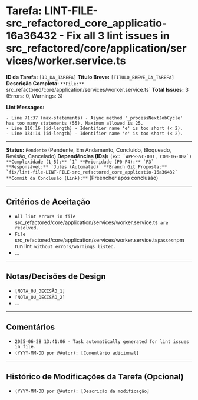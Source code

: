 # Tarefa: LINT-FILE-src_refactored_core_applicatio-16a36432 - Fix all 3 lint issues in src_refactored/core/application/services/worker.service.ts

**ID da Tarefa:** `[ID_DA_TAREFA]`
**Título Breve:** `[TÍTULO_BREVE_DA_TAREFA]`
**Descrição Completa:**
`**File:** `src_refactored/core/application/services/worker.service.ts`
**Total Issues:** 3 (Errors: 0, Warnings: 3)

**Lint Messages:**

```text
- Line 71:37 (max-statements) - Async method '_processNextJobCycle' has too many statements (55). Maximum allowed is 25.
- Line 110:16 (id-length) - Identifier name 'e' is too short (< 2).
- Line 134:14 (id-length) - Identifier name 'e' is too short (< 2).
````

---

**Status:** `Pendente` (Pendente, Em Andamento, Concluído, Bloqueado, Revisão, Cancelado)
**Dependências (IDs):** `` (ex: `APP-SVC-001, CONFIG-002`)
**Complexidade (1-5):** `1`
**Prioridade (P0-P4):** `P3`
**Responsável:** `Jules (Automated)`
**Branch Git Proposta:** `fix/lint-file-LINT-FILE-src_refactored_core_applicatio-16a36432`
**Commit da Conclusão (Link):** `` (Preencher após conclusão)

---

## Critérios de Aceitação
- `All lint errors in file `src_refactored/core/application/services/worker.service.ts` are resolved.`
- `File `src_refactored/core/application/services/worker.service.ts` passes `npm run lint` without errors/warnings listed.`
- ...

---

## Notas/Decisões de Design
- `[NOTA_OU_DECISÃO_1]`
- `[NOTA_OU_DECISÃO_2]`
- ...

---

## Comentários
- `2025-06-28 13:41:06 - Task automatically generated for lint issues in file.`
- `(YYYY-MM-DD por @Autor): [Comentário adicional]`

---

## Histórico de Modificações da Tarefa (Opcional)
- `(YYYY-MM-DD por @Autor): [Descrição da modificação]`
